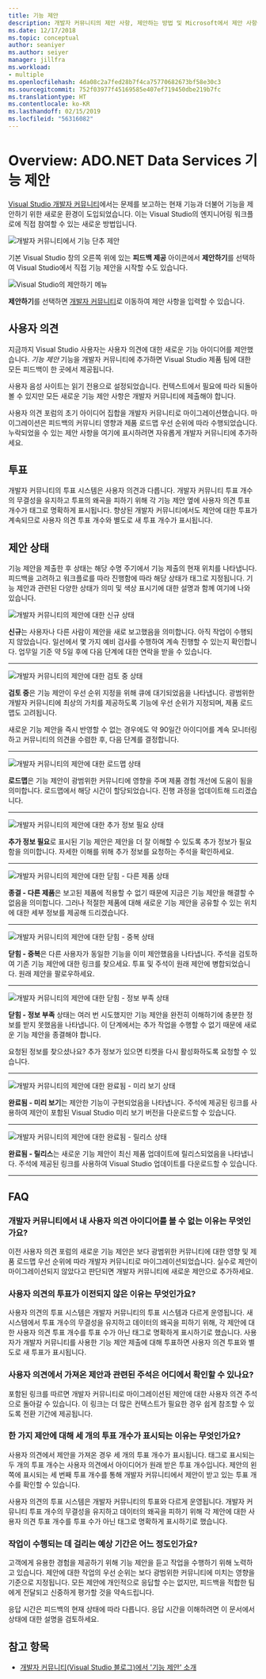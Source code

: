 ```yaml
---
title: 기능 제안
description: 개발자 커뮤니티의 제안 사항, 제안하는 방법 및 Microsoft에서 제안 사항을 Visual Studio 로드맵에 사용하는 방법을 설명합니다.
ms.date: 12/17/2018
ms.topic: conceptual
author: seaniyer
ms.author: seiyer
manager: jillfra
ms.workload:
- multiple
ms.openlocfilehash: 4da08c2a7fed28b7f4ca75770682673bf58e30c3
ms.sourcegitcommit: 752f03977f45169585e407ef719450dbe219b7fc
ms.translationtype: HT
ms.contentlocale: ko-KR
ms.lasthandoff: 02/15/2019
ms.locfileid: "56316082"
---
```

# <a name="overview-suggest-a-feature"></a>Overview: ADO.NET Data Services 기능 제안

[Visual Studio 개발자 커뮤니티](https://developercommunity.visualstudio.com)에서는 문제를 보고하는 현재 기능과 더불어 기능을 제안하기 위한 새로운 환경이 도입되었습니다. 이는 Visual Studio의 엔지니어링 워크플로에 직접 참여할 수 있는 새로운 방법입니다.

![개발자 커뮤니티에서 기능 단추 제안](media/suggest-a-feature/suggest-feature-button.png)

기본 Visual Studio 창의 오른쪽 위에 있는 **피드백 제공** 아이콘에서 **제안하기**를 선택하여 Visual Studio에서 직접 기능 제안을 시작할 수도 있습니다.

![Visual Studio의 제안하기 메뉴](media/suggest-a-feature/provide-suggestion.png)

**제안하기**를 선택하면 [개발자 커뮤니티](https://developercommunity.visualstudio.com)로 이동하여 제안 사항을 입력할 수 있습니다.

## <a name="user-voice"></a>사용자 의견

지금까지 Visual Studio 사용자는 사용자 의견에 대한 새로운 기능 아이디어를 제안했습니다. *기능 제안* 기능을 개발자 커뮤니티에 추가하면 Visual Studio 제품 팀에 대한 모든 피드백이 한 곳에서 제공됩니다.

사용자 음성 사이트는 읽기 전용으로 설정되었습니다. 컨텍스트에서 필요에 따라 되돌아 볼 수 있지만 모든 새로운 기능 제안 사항은 개발자 커뮤니티에 제출해야 합니다.

사용자 의견 포럼의 초기 아이디어 집합을 개발자 커뮤니티로 마이그레이션했습니다. 마이그레이션은 피드백의 커뮤니티 영향과 제품 로드맵 우선 순위에 따라 수행되었습니다. 누락되었을 수 있는 제안 사항을 여기에 표시하려면 자유롭게 개발자 커뮤니티에 추가하세요.

## <a name="votes"></a>투표

개발자 커뮤니티의 투표 시스템은 사용자 의견과 다릅니다. 개발자 커뮤니티 투표 개수의 무결성을 유지하고 투표의 왜곡을 피하기 위해 각 기능 제안 옆에 사용자 의견 투표 개수가 태그로 명확하게 표시됩니다. 향상된 개발자 커뮤니티에서도 제안에 대한 투표가 계속되므로 사용자 의견 투표 개수와 별도로 새 투표 개수가 표시됩니다.

## <a name="suggestion-status"></a>제안 상태

기능 제안을 제출한 후 상태는 해당 수명 주기에서 기능 제출의 현재 위치를 나타냅니다. 피드백을 고려하고 워크플로를 따라 진행함에 따라 해당 상태가 태그로 지정됩니다. 기능 제안과 관련된 다양한 상태가 의미 및 색상 표시기에 대한 설명과 함께 여기에 나와 있습니다.

![개발자 커뮤니티의 제안에 대한 신규 상태](../ide/media/SuggestStates/New.jpg)

**신규**는 사용자나 다른 사람이 제안을 새로 보고했음을 의미합니다. 아직 작업이 수행되지 않았습니다. 일선에서 몇 가지 예비 검사를 수행하여 계속 진행할 수 있는지 확인합니다. 업무일 기준 약 5일 후에 다음 단계에 대한 연락을 받을 수 있습니다.

- - -

![개발자 커뮤니티의 제안에 대한 검토 중 상태](../ide/media/SuggestStates/UnderReview.jpg)

**검토 중**은 기능 제안이 우선 순위 지정을 위해 큐에 대기되었음을 나타냅니다. 광범위한 개발자 커뮤니티에 최상의 가치를 제공하도록 기능에 우선 순위가 지정되며, 제품 로드맵도 고려됩니다.

새로운 기능 제안을 즉시 반영할 수 없는 경우에도 약 90일간 아이디어를 계속 모니터링하고 커뮤니티의 의견을 수렴한 후, 다음 단계를 결정합니다.

- - -

![개발자 커뮤니티의 제안에 대한 로드맵 상태](../ide/media/SuggestStates/OnRoadmap.jpg)

**로드맵**은 기능 제안이 광범위한 커뮤니티에 영향을 주며 제품 경험 개선에 도움이 됨을 의미합니다. 로드맵에서 해당 시간이 할당되었습니다. 진행 과정을 업데이트해 드리겠습니다.

- - -

![개발자 커뮤니티의 제안에 대한 추가 정보 필요 상태](../ide/media/SuggestStates/NeedMoreInfo.jpg)

**추가 정보 필요**로 표시된 기능 제안은 제안을 더 잘 이해할 수 있도록 추가 정보가 필요함을 의미합니다. 자세한 이해를 위해 추가 정보를 요청하는 주석을 확인하세요.

- - -

![개발자 커뮤니티의 제안에 대한 닫힘 - 다른 제품 상태](../ide/media/SuggestStates/ClosedOtherProduct.jpg)

**종결 - 다른 제품**은 보고된 제품에 적용할 수 없기 때문에 지금은 기능 제안을 해결할 수 없음을 의미합니다. 그러나 적절한 제품에 대해 새로운 기능 제안을 공유할 수 있는 위치에 대한 세부 정보를 제공해 드리겠습니다.

- - -

![개발자 커뮤니티의 제안에 대한 닫힘 - 중복 상태](../ide/media/SuggestStates/ClosedDuplicate.jpg)

**닫힘 - 중복**은 다른 사용자가 동일한 기능을 이미 제안했음을 나타냅니다. 주석을 검토하여 기존 기능 제안에 대한 링크를 찾으세요. 투표 및 주석이 원래 제안에 병합되었습니다. 원래 제안을 팔로우하세요.

- - -

![개발자 커뮤니티의 제안에 대한 닫힘 - 정보 부족 상태](../ide/media/SuggestStates/ClosedNotEnoughInfo.jpg)

**닫힘 - 정보 부족** 상태는 여러 번 시도했지만 기능 제안을 완전히 이해하기에 충분한 정보를 받지 못했음을 나타냅니다. 이 단계에서는 추가 작업을 수행할 수 없기 때문에 새로운 기능 제안을 종결해야 합니다.

요청된 정보를 찾으셨나요? 추가 정보가 있으면 티켓을 다시 활성화하도록 요청할 수 있습니다.

- - -

![개발자 커뮤니티의 제안에 대한 완료됨 - 미리 보기 상태](../ide/media/SuggestStates/CompletedPreview.jpg)

**완료됨 - 미리 보기**는 제안한 기능이 구현되었음을 나타냅니다. 주석에 제공된 링크를 사용하여 제안이 포함된 Visual Studio 미리 보기 버전을 다운로드할 수 있습니다.

- - -

![개발자 커뮤니티의 제안에 대한 완료됨 - 릴리스 상태](../ide/media/SuggestStates/CompletedRelease.jpg)

**완료됨 - 릴리스**는 새로운 기능 제안이 최신 제품 업데이트에 릴리스되었음을 나타냅니다. 주석에 제공된 링크를 사용하여 Visual Studio 업데이트를 다운로드할 수 있습니다.

- - -

## <a name="faq"></a>FAQ

### <a name="why-cant-i-see-my-user-voice-idea-in-developer-community"></a>개발자 커뮤니티에서 내 사용자 의견 아이디어를 볼 수 없는 이유는 무엇인가요?

이전 사용자 의견 포럼의 새로운 기능 제안은 보다 광범위한 커뮤니티에 대한 영향 및 제품 로드맵 우선 순위에 따라 개발자 커뮤니티로 마이그레이션되었습니다. 실수로 제안이 마이그레이션되지 않았다고 판단되면 개발자 커뮤니티에 새로운 제안으로 추가하세요.

### <a name="why-have-the-votes-not-been-carried-over-from-user-voice"></a>사용자 의견의 투표가 이전되지 않은 이유는 무엇인가요?

사용자 의견의 투표 시스템은 개발자 커뮤니티의 투표 시스템과 다르게 운영됩니다. 새 시스템에서 투표 개수의 무결성을 유지하고 데이터의 왜곡을 피하기 위해, 각 제안에 대한 사용자 의견 투표 개수를 투표 수가 아닌 태그로 명확하게 표시하기로 했습니다. 사용자가 개발자 커뮤니티를 사용한 기능 제안 제출에 대해 투표하면 사용자 의견 투표와 별도로 새 투표가 표시됩니다.

### <a name="where-can-i-see-comments-associated-with-the-suggestions-imported-from-user-voice"></a>사용자 의견에서 가져온 제안과 관련된 주석은 어디에서 확인할 수 있나요?

포함된 링크를 따르면 개발자 커뮤니티로 마이그레이션된 제안에 대한 사용자 의견 주석으로 돌아갈 수 있습니다. 이 링크는 더 많은 컨텍스트가 필요한 경우 쉽게 참조할 수 있도록 전환 기간에 제공됩니다.

### <a name="why-can-i-see-three-vote-counts-for-a-suggestion"></a>한 가지 제안에 대해 세 개의 투표 개수가 표시되는 이유는 무엇인가요?

사용자 의견에서 제안을 가져온 경우 세 개의 투표 개수가 표시됩니다. 태그로 표시되는 두 개의 투표 개수는 사용자 의견에서 아이디어가 원래 받은 투표 개수입니다. 제안의 왼쪽에 표시되는 세 번째 투표 개수를 통해 개발자 커뮤니티에서 제안이 받고 있는 투표 개수를 확인할 수 있습니다.

사용자 의견의 투표 시스템은 개발자 커뮤니티의 투표와 다르게 운영됩니다. 개발자 커뮤니티 투표 개수의 무결성을 유지하고 데이터의 왜곡을 피하기 위해 각 제안에 대한 사용자 의견 투표 개수를 투표 수가 아닌 태그로 명확하게 표시하기로 했습니다.

### <a name="how-long-can-i-expect-actions-to-take"></a>작업이 수행되는 데 걸리는 예상 기간은 어느 정도인가요?

고객에게 유용한 경험을 제공하기 위해 기능 제안을 듣고 작업을 수행하기 위해 노력하고 있습니다. 제안에 대한 작업의 우선 순위는 보다 광범위한 커뮤니티에 미치는 영향을 기준으로 지정됩니다. 모든 제안에 개인적으로 응답할 수는 없지만, 피드백을 적합한 팀에게 전달되고 신중하게 평가할 것을 약속드립니다.

응답 시간은 피드백의 현재 상태에 따라 다릅니다. 응답 시간을 이해하려면 이 문서에서 상태에 대한 설명을 검토하세요.

## <a name="see-also"></a>참고 항목

- [개발자 커뮤니티(Visual Studio 블로그)에서 '기능 제안' 소개](https://devblogs.microsoft.com/visualstudio/introducing-suggest-a-feature-in-developer-community/?utm_source=vs_developer_news&utm_medium=referral)
